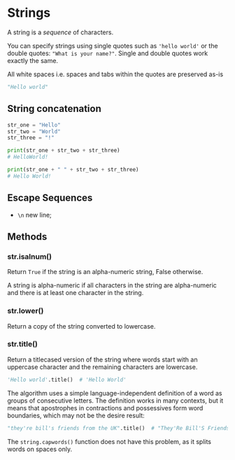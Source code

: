 # Strings

A string is a _sequence_ of characters.

You can specify strings using single quotes such as `'hello world'` or the double
quotes: `"What is your name?"`. Single and double quotes work exactly the same.

All white spaces i.e. spaces and tabs within the quotes are preserved as-is

```python
"Hello world"
```

## String concatenation

```python
str_one = "Hello"
str_two = "World"
str_three = "!"

print(str_one + str_two + str_three)
# HelloWorld!

print(str_one + " " + str_two + str_three)
# Hello World!
```

## Escape Sequences

* `\n` new line;

## Methods

### str.isalnum()

Return `True` if the string is an alpha-numeric string, False otherwise.

A string is alpha-numeric if all characters in the string are alpha-numeric and there is
at least one character in the string.

### str.lower()

Return a copy of the string converted to lowercase.

### str.title()

Return a titlecased version of the string where words start with an uppercase character
and the remaining characters are lowercase.

```python
'Hello world'.title()  # 'Hello World'
```

The algorithm uses a simple language-independent definition of a word as groups of
consecutive letters. The definition works in many contexts, but it means that
apostrophes in contractions and possessives form word boundaries, which may not be the
desire result:

```python
"they're bill's friends from the UK".title()  # "They'Re Bill'S Friends From The Uk"
```

The `string.capwords()` function does not have this problem, as it splits words on
spaces only.
